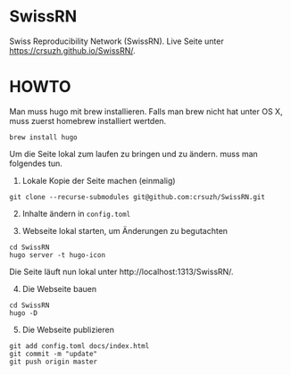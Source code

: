 # SwissRN
Swiss Reproducibility Network (SwissRN). Live Seite unter https://crsuzh.github.io/SwissRN/.

# HOWTO

Man muss hugo mit brew installieren. Falls man brew nicht hat unter OS X, muss zuerst homebrew installiert wertden.

```
brew install hugo
```

Um die Seite lokal zum laufen zu bringen und zu ändern. muss man folgendes tun.

1. Lokale Kopie der Seite machen (einmalig)

```
git clone --recurse-submodules git@github.com:crsuzh/SwissRN.git
```
2. Inhalte ändern in `config.toml` 

3. Webseite lokal starten, um Änderungen zu begutachten
```
cd SwissRN
hugo server -t hugo-icon
```

Die Seite läuft nun lokal unter http://localhost:1313/SwissRN/.

4. Die Webseite bauen

```
cd SwissRN
hugo -D
```

5. Die Webseite publizieren

```
git add config.toml docs/index.html 
git commit -m "update"
git push origin master
```
